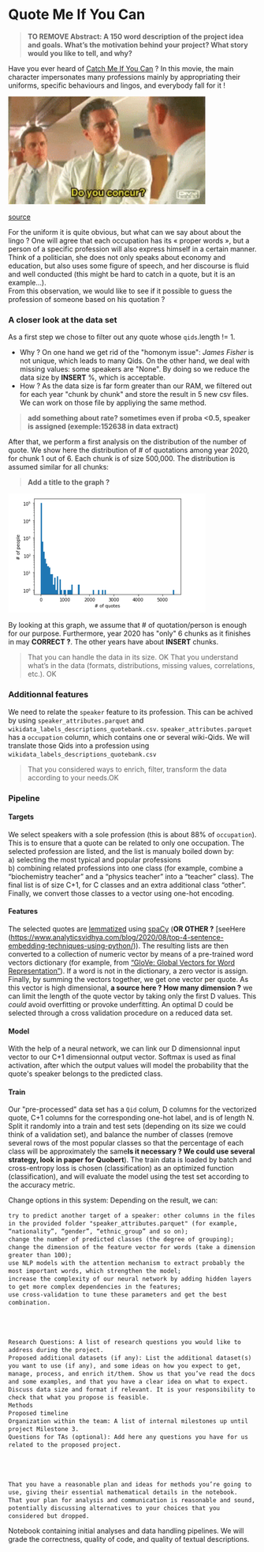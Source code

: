 # Quote Me If You Can

>**TO REMOVE Abstract: A 150 word description of the project idea and goals. What’s the motivation behind your project? What story would you like to tell, and why?**

Have you ever heard of [Catch Me If You Can](https://en.wikipedia.org/wiki/Catch_Me_If_You_Can) ? In this movie, the main character impersonates many professions mainly by appropriating their uniforms, specific behaviours and lingos, and everybody fall for it !  

<img title="Do you concur ?" width="400px" src="img/tenor.gif">

[source](https://media1.tenor.com/images/24eba459fc0a6e19c4d2d60ed678e2f9/tenor.gif?itemid=7219821)

For the uniform it is quite obvious, but what can we say about about the lingo ? One will agree that each occupation has its « proper words », but a person of a specific profession will also express himself in a certain manner. Think of a politician, she does not only speaks about economy and education, but also uses some figure of speech, and her discourse is fluid and well conducted (this might be hard to catch in a quote, but it is an example…).  
From this observation, we would like to see if it possible to guess the profession of someone based on his quotation ?

### A closer look at the data set 

As a first step we chose to filter out any quote whose `qids`.length != 1. 
* Why ? On one hand we get rid of the "homonym issue": _James Fisher_ is not unique, which leads to many Qids. On the other hand, we deal with missing values: some speakers are "None".  By doing so we reduce the data size by **INSERT** %, which is acceptable.
* How ? As the data size is far form greater than our RAM, we filtered out for each year "chunk by chunk" and store the result in 5 new csv files. We can work on those file by appliying the same method.
>**add something about rate? sometimes even if proba <0.5, speaker is assigned (exemple:152638 in data extract)**

After that, we perform a first analysis on the distribution of the number of quote. We show here the distribution of # of quotations among year 2020, for chunk 1 out of 6. Each chunk is of size 500,000. The distribution is assumed similar for all chunks: 

> **Add a title to the graph ?**

<img title="2020: first 500000 quotes" width="400px" src="img/2020first500000.PNG">

By looking at this graph, we assume that # of quotation/person is enough for our purpose. Furthermore, year 2020 has "only" 6 chunks as it finishes in may **CORRECT ?**. The other years have about **INSERT** chunks.

>That you can handle the data in its size. OK
>That you understand what’s in the data (formats, distributions, missing values, correlations, etc.). OK

### Additionnal features

We need to relate the `speaker` feature to its profession. This can be achived by using `speaker_attributes.parquet` and `wikidata_labels_descriptions_quotebank.csv`. `speaker_attributes.parquet` has a `occupation` column, which contains one or several wiki-Qids. We will translate those Qids into a profession using `wikidata_labels_descriptions_quotebank.csv`

>That you considered ways to enrich, filter, transform the data according to your needs.OK 

### Pipeline
#### Targets
We select speakers with a sole profession (this is about 88% of `occupation`). This is to ensure that a quote can be related to only one occupation. The selected profession are listed, and the list is manualy boiled down by:  
 a) selecting the most typical and popular professions  
 b) combining related professions into one class (for example, combine a “biochemistry teacher” and a “physics teacher” into a “teacher” class).
The final list is of size C+1, for C classes and an extra additional class “other”. Finally, we convert those classes to a vector using one-hot encoding.

#### Features
The selected quotes are [lemmatized](https://pythonwife.com/lemmatization-in-nlp/) using [spaCy](https://spacy.io/) (**OR OTHER ?** [seeHere (https://www.analyticsvidhya.com/blog/2020/08/top-4-sentence-embedding-techniques-using-python/)). The resulting lists are then converted to a collection of numeric vector by means of a pre-trained word vectors dictionary (for example, from [“GloVe: Global Vectors for Word Representation”](https://nlp.stanford.edu/projects/glove/)). If a word is not in the dictionary, a zero vector is assign. Finally, by summing the vectors together, we get one vector per quote. As this vector is high dimensional, **a source here ? How many dimension ?** we can limit the length of the quote vector by taking only the first D values. This _could_ avoid overfitting or provoke underfitting. An optimal D could be selected through a cross validation procedure on a reduced data set. 

#### Model
With the help of a neural network, we can link our D dimensionnal input vector to our C+1 dimensionnal output vector. Softmax is used as final activation, after which the output values will model the probability that the quote's speaker belongs to the predicted class.

#### Train
Our "pre-processed" data set has a `Qid` colum, D columns for the vectorized quote, C+1 columns for the corresponding one-hot label, and is of length N. Split it randomly into a train and test sets (depending on its size we could think of a validation set), and balance the number of classes (remove several rows of the most popular classes so that the percentage of each class will be approximately the same**Is it necessary ? We could use several strategy, look in paper for Quobert**). The train data is loaded by batch and cross-entropy loss is chosen (classification) as an optimized function (classification), and will evaluate the model using the test set according to the accuracy metric.

Change options in this system: Depending on the result, we can:

    try to predict another target of a speaker: other columns in the files in the provided folder "speaker_attributes.parquet" (for example, “nationality”, “gender”, “ethnic_group” and so on);
    change the number of predicted classes (the degree of grouping);
    change the dimension of the feature vector for words (take a dimension greater than 100);
    use NLP models with the attention mechanism to extract probably the most important words, which strengthen the model;
    increase the complexity of our neural network by adding hidden layers to get more complex dependencies in the features;
    use cross-validation to tune these parameters and get the best combination.




    Research Questions: A list of research questions you would like to address during the project.
    Proposed additional datasets (if any): List the additional dataset(s) you want to use (if any), and some ideas on how you expect to get, manage, process, and enrich it/them. Show us that you’ve read the docs and some examples, and that you have a clear idea on what to expect. Discuss data size and format if relevant. It is your responsibility to check that what you propose is feasible.
    Methods
    Proposed timeline
    Organization within the team: A list of internal milestones up until project Milestone 3.
    Questions for TAs (optional): Add here any questions you have for us related to the proposed project.
    
    
    
    
    That you have a reasonable plan and ideas for methods you’re going to use, giving their essential mathematical details in the notebook.
    That your plan for analysis and communication is reasonable and sound, potentially discussing alternatives to your choices that you considered but dropped.


Notebook containing initial analyses and data handling pipelines. We will grade the correctness, quality of code, and quality of textual descriptions.

